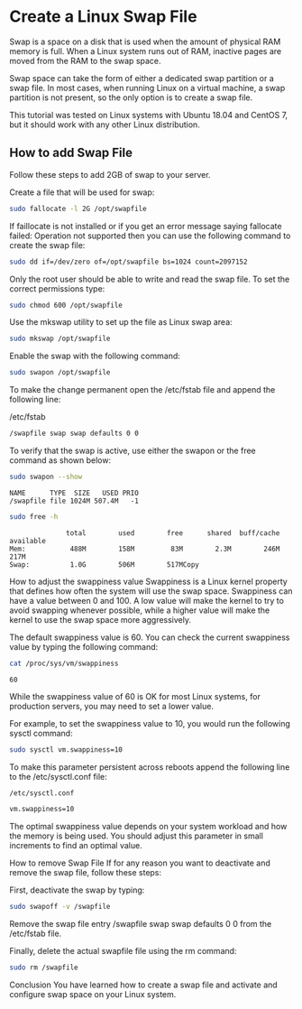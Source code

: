 # Create a Linux Swap File

Swap is a space on a disk that is used when the amount of physical RAM memory is full. When a Linux system runs out of RAM, inactive pages are moved from the RAM to the swap space.

Swap space can take the form of either a dedicated swap partition or a swap file. In most cases, when running Linux on a virtual machine, a swap partition is not present, so the only option is to create a swap file.

This tutorial was tested on Linux systems with Ubuntu 18.04 and CentOS 7, but it should work with any other Linux distribution.

## How to add Swap File
Follow these steps to add 2GB of swap to your server.

Create a file that will be used for swap:

```bash
sudo fallocate -l 2G /opt/swapfile
```

If faillocate is not installed or if you get an error message saying fallocate failed: Operation not supported then you can use the following command to create the swap file:

```bash
sudo dd if=/dev/zero of=/opt/swapfile bs=1024 count=2097152
```

Only the root user should be able to write and read the swap file. To set the correct permissions type:

```bash
sudo chmod 600 /opt/swapfile
```

Use the mkswap utility to set up the file as Linux swap area:

```bash
sudo mkswap /opt/swapfile
```

Enable the swap with the following command:

```bash
sudo swapon /opt/swapfile
```

To make the change permanent open the /etc/fstab file and append the following line:

/etc/fstab
```bash
/swapfile swap swap defaults 0 0
```

To verify that the swap is active, use either the swapon or the free command as shown below:

```bash
sudo swapon --show
```

```shell
NAME      TYPE  SIZE   USED PRIO
/swapfile file 1024M 507.4M   -1
```
```bash
sudo free -h
```

```shell
              total        used        free      shared  buff/cache   available
Mem:           488M        158M         83M        2.3M        246M        217M
Swap:          1.0G        506M        517MCopy
```

How to adjust the swappiness value
Swappiness is a Linux kernel property that defines how often the system will use the swap space. Swappiness can have a value between 0 and 100. A low value will make the kernel to try to avoid swapping whenever possible, while a higher value will make the kernel to use the swap space more aggressively.

The default swappiness value is 60. You can check the current swappiness value by typing the following command:

```bash
cat /proc/sys/vm/swappiness
```

```shell
60
```
While the swappiness value of 60 is OK for most Linux systems, for production servers, you may need to set a lower value.

For example, to set the swappiness value to 10, you would run the following sysctl command:

```bash
sudo sysctl vm.swappiness=10
```
To make this parameter persistent across reboots append the following line to the /etc/sysctl.conf file:

```bash
/etc/sysctl.conf
```
```bash
vm.swappiness=10
```
The optimal swappiness value depends on your system workload and how the memory is being used. You should adjust this parameter in small increments to find an optimal value.

How to remove Swap File
If for any reason you want to deactivate and remove the swap file, follow these steps:

First, deactivate the swap by typing:

```bash
sudo swapoff -v /swapfile
```

Remove the swap file entry /swapfile swap swap defaults 0 0 from the /etc/fstab file.

Finally, delete the actual swapfile file using the rm command:

```bash
sudo rm /swapfile
```

Conclusion
You have learned how to create a swap file and activate and configure swap space on your Linux system.
